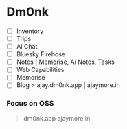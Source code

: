 # Dm0nk

- [ ] Inventory
- [ ] Trips
- [ ] Ai Chat
- [ ] Bluesky Firehose
- [ ] Notes | Memorise, Ai Notes, Tasks
- [ ] Web Capabilities
- [ ] Memorise
- [ ] Blog > ajay.dm0nk.app | ajaymore.in

### Focus on OSS

> dm0nk.app
> ajaymore.in